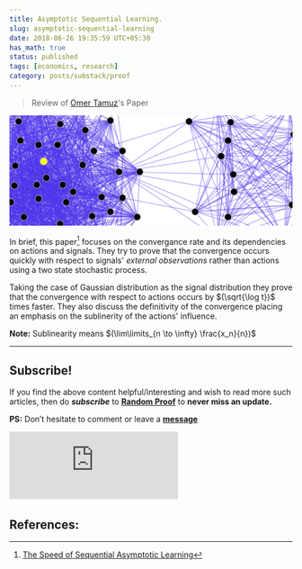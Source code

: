 ```yaml
---
title: Asymptotic Sequential Learning.
slug: asymptotic-sequential-learning
date: 2018-06-26 19:35:59 UTC+05:30
has_math: true
status: published
tags: [economics, research]
category: posts/substack/proof
---
```


> Review of [Omer Tamuz](http://tamuz.caltech.edu/)'s Paper

![](/images/Asymptotic%20Sequential%20Learning.png)


In brief, this paper[^1] focuses on the convergance rate and its dependencies on actions and signals. They try to prove that the convergence occurs quickly with respect to signals' *external observations* rather than actions using a two state stochastic process. 

<!-- TEASER_END -->

Taking the case of Gaussian distribution as the signal distribution they prove that the convergence with respect to actions occurs by $(\sqrt{\log t})$ times faster. They also discuss the definitivity of the convergence placing an emphasis on the sublinerity of the actions' influence. 

**Note:** Sublinearity means $(\lim\limits_{n \to \infty} \frac{x_n}{n})$

[^1]: [The Speed of Sequential Asymptotic Learning](http://tamuz.caltech.edu/papers/cascades.pdf)

---
## Subscribe!
If you find the above content helpful/interesting and wish to read more such articles, then do _**subscribe**_ to [**Random Proof**](https://randomproof8.substack.com/) to **never miss an update.**

**PS:** Don’t hesitate to comment or leave a **[message](https://twitter.com/randomproof8)**
<div class="row">
	<iframe src="https://randomproof8.substack.com/embed" max-width="480" height="120" frameborder="0" scrolling="no" class="centred"></iframe>
	<br>
</div>

## References:

